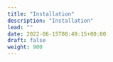```yaml
---
title: "Installation"
description: "Installation"
lead: ""
date: 2022-06-15T08:49:15+00:00
draft: false
weight: 900
---
```


